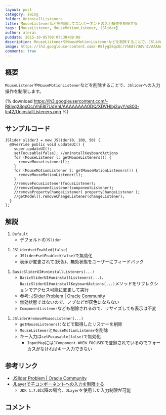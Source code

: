 ```yaml
---
layout: post
category: swing
folder: UninstallListeners
title: MouseListenerなどを削除してコンポーネントの入力操作を制限する
tags: [MouseListener, MouseMotionListener, JSlider]
author: aterai
pubdate: 2015-10-05T00:07:30+09:00
description: MouseListenerやMouseMotionListenerなどを削除することで、JSliderへの入力操作を制限します。
image: https://lh3.googleusercontent.com/-R8lyg28qxOc/VhE8l7UdVnI/AAAAAAAAODQ/XDVHIbj2uyY/s800-Ic42/UninstallListeners.png
comments: true
---
```

## 概要
`MouseListener`や`MouseMotionListener`などを削除することで、`JSlider`への入力操作を制限します。

{% download https://lh3.googleusercontent.com/-R8lyg28qxOc/VhE8l7UdVnI/AAAAAAAAODQ/XDVHIbj2uyY/s800-Ic42/UninstallListeners.png %}

## サンプルコード
<pre class="prettyprint"><code>JSlider slider3 = new JSlider(0, 100, 50) {
  @Override public void updateUI() {
    super.updateUI();
    setFocusable(false); //uninstallKeyboardActions
    for (MouseListener l: getMouseListeners()) {
      removeMouseListener(l);
    }
    for (MouseMotionListener l: getMouseMotionListeners()) {
      removeMouseMotionListener(l);
    }
    //removeFocusListener(focusListener);
    //removeComponentListener(componentListener);
    //removePropertyChangeListener( propertyChangeListener );
    //getModel().removeChangeListener(changeListener);
  }
};
</code></pre>

## 解説
1. `Default`
    - デフォルトの`JSlider`

<!-- dummy comment line for breaking list -->
1. `JSlider#setEnabled(false)`
    - `JSlider#setEnabled(false)`で無効化
    - 表示が変更されて(灰色)、無効状態をユーザーにフィードバック

<!-- dummy comment line for breaking list -->
1. `BasicSliderUI#uninstallListeners(...)`
    - `BasicSliderUI#uninstallListeners(...)`、`BasicSliderUI#uninstallKeyboardActions(...)`メソッドをリフレクションでアクセス可能に変更して実行
    - 参考: [JSlider Problem | Oracle Community](https://community.oracle.com/threads/1360123)
    - 無効状態ではないので、ノブなどが灰色にならない
    - `ComponentListener`なども削除されるので、リサイズしても表示は不変

<!-- dummy comment line for breaking list -->
1. `JSlider#removeMouseListener(...)`
    - `getMouseListeners()`などで取得したリスナーを削除
    - `MouseListener`と`MouseMotionListener`を削除
    - キー入力は`setFocusable(false)`で無効化
        - `InputMap`には`JComponent.WHEN_FOCUSED`で登録されているのでフォーカスがなければキー入力できない

<!-- dummy comment line for breaking list -->

## 参考リンク
- [JSlider Problem | Oracle Community](https://community.oracle.com/threads/1360123)
- [JLayerで子コンポーネントへの入力を制限する](https://ateraimemo.com/Swing/PopupMenuBlockLayer.html)
    - `JDK 1.7.0`以降の場合、`JLayer`を使用した入力制限が可能

<!-- dummy comment line for breaking list -->

## コメント
